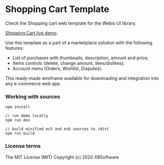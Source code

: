 Shopping Cart Template
============

Check the Shopping cart web template for the Webix UI library.

[Shopping Cart live demo](https://webix-hub.github.io/shopping-cart-template/dist/es5/index.html).

Use this template as a part of a marketplace solution with the following features:

- List of purchases with thumbnails, description, amount and price;
- Items controls (delete, change amount, likes/dislikes);
- Account menu (Orders, Wishlist, Disputes).
 
This ready-made wireframe available for downloading and integration into any e-commerce web app.

### Working with sources

```
npm install

// run demo locally
npm run dev

// build minified es5 and es6 sources to /dist
npm run build
```

### License terms

The MIT License (MIT)
Copyright (c) 2020 XBSoftware